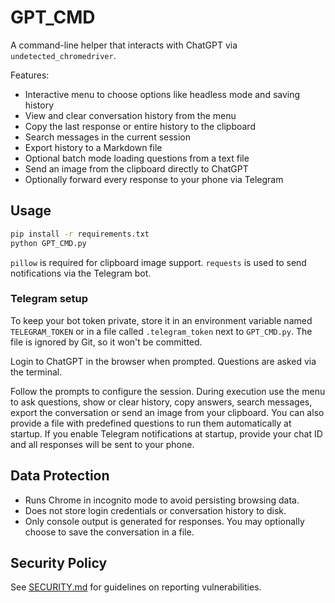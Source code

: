 # GPT_CMD

A command-line helper that interacts with ChatGPT via `undetected_chromedriver`.

Features:
- Interactive menu to choose options like headless mode and saving history
- View and clear conversation history from the menu
- Copy the last response or entire history to the clipboard
- Search messages in the current session
- Export history to a Markdown file
- Optional batch mode loading questions from a text file
- Send an image from the clipboard directly to ChatGPT
- Optionally forward every response to your phone via Telegram

## Usage

```bash
pip install -r requirements.txt
python GPT_CMD.py
```

`pillow` is required for clipboard image support. `requests` is used to send
notifications via the Telegram bot.

### Telegram setup

To keep your bot token private, store it in an environment variable named
`TELEGRAM_TOKEN` or in a file called `.telegram_token` next to `GPT_CMD.py`.
The file is ignored by Git, so it won't be committed.

Login to ChatGPT in the browser when prompted. Questions are asked via the terminal.

Follow the prompts to configure the session. During execution use the menu to
ask questions, show or clear history, copy answers, search messages, export the
conversation or send an image from your clipboard. You can also provide a file
with predefined questions to run them automatically at startup.
If you enable Telegram notifications at startup, provide your chat ID and all
responses will be sent to your phone.

## Data Protection

- Runs Chrome in incognito mode to avoid persisting browsing data.
- Does not store login credentials or conversation history to disk.
- Only console output is generated for responses. You may optionally choose to
  save the conversation in a file.

## Security Policy

See [SECURITY.md](SECURITY.md) for guidelines on reporting vulnerabilities.
